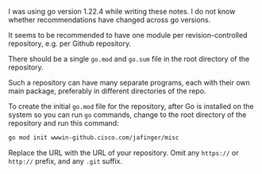 I was using go version 1.22.4 while writing these notes.  I do not
know whether recommendations have changed across go versions.

It seems to be recommended to have one module per revision-controlled
repository, e.g. per Github repository.

There should be a single `go.mod` and `go.sum` file in the root
directory of the repository.

Such a repository can have many separate programs, each with their own
main package, preferably in different directories of the repo.

To create the initial `go.mod` file for the repository, after Go is
installed on the system so you can run `go` commands, change to the
root directory of the repository and run this command:

```bash
go mod init wwwin-github.cisco.com/jafinger/misc
```

Replace the URL with the URL of your repository.  Omit any `https://`
or `http://` prefix, and any `.git` suffix.
